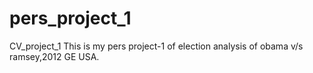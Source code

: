# pers_project_1
CV_project_1
This is my pers project-1 of election analysis of obama v/s ramsey,2012 GE USA.









